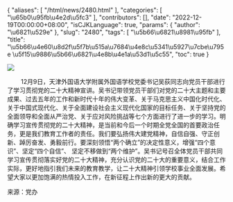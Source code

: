 {
    "aliases": [
        "/html/news/2480.html"
    ],
    "categories": [
        "\u65b0\u95fb\u4e2d\u5fc3"
    ],
    "contributors": [],
    "date": "2022-12-19T00:00:00+08:00",
    "isCJKLanguage": true,
    "params": {
        "author": "\u6821\u529e"
    },
    "slug": "2480",
    "tags": [
        "\u5b66\u6821\u8981\u95fb"
    ],
    "title": "\u5b66\u4e60\u8d2f\u5f7b\u515a\u7684\u4e8c\u5341\u5927\u7cbe\u795e \u5f15\u9886\u5b66\u6821\u4e8b\u4e1a\u53d1\u5c55",
    "toc": true
}

![](https://cdn.tfls.online/mirror/full/16216c593c19cfb433d821f853cbfd46a655d423.jpg)




        12月9日，天津外国语大学附属外国语学校党委书记吴荻同志向党员干部进行了学习贯彻党的二十大精神宣讲。吴书记带领党员干部们对党的二十大主题和主要成果、过去五年的工作和新时代十年的伟大变革、关于马克思主义中国化时代化、关于中国式现代化、关于全面建设社会主义现代化国家的目标任务、关于坚持党的全面领导和全面从严治党、关于应对风险挑战等七个方面进行了进一步的学习。明确学习宣传贯彻党的二十大精神，是当前和今后一个时期全党全国的首要政治任务，更是我们教育工作者的责任。我们要弘扬伟大建党精神，自信自强、守正创新、踔厉奋发、勇毅前行。要深刻领悟“两个确立”的决定性意义，增强“四个意识”、坚定“四个自信”、 坚定不移做到“两个维护”。吴书记号召全体党员干部共同学习宣传贯彻落实好党的二十大精神，充分认识党的二十大的重要意义，结合工作实际，更好地指引我们未来的教育教学，让二十大精神引领学校事业全面发展。希望大家以更加饱满的热情投入工作，在新征程上作出新的更大的贡献。




  





来源：党办


